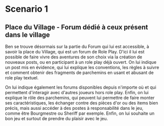# Scenario 1

## Place du Village - Forum dédié à ceux présent dans le village

Ben se trouve désormais sur la partie du Forum qui lui est accessible, à savoir la place du Village, qui est un forum de Role Play. D'ici il lui est possible de faire vivre des aventures de son choix via la création de nouveaux posts, ou en participant à un role play déjà ouvert. On lui indique un post mis en évidence, qui lui explique les conventions, les règles à suivre et comment obtenir des fragments de parchemins en usant et abusant de role play textuel.

On lui indique également les forums disponibles depuis n'importe où et qui permettent d'interagir avec d'autres joueurs hors role play. Enfin, on lui explique le rôle des parchemins, qui peuvent lui permettre de faire monter ses caractéristiques, les échanger contre des pièces d'or ou des items bien précis, mais aussi accéder à des postes à responsabilité dans le jeu, comme être Bourgmestre ou Sheriff par exemple. Enfin, on lui souhaite un bon jeu et surtout de prendre du plaisir avec le jeu.